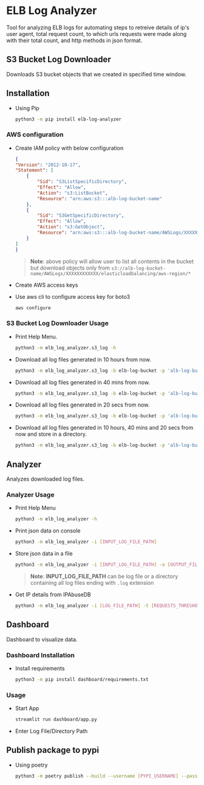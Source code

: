 # ELB Log Analyzer

Tool for analyzing ELB logs for automating steps to retreive details of ip's user agent, total request count, to which urls requests were made along with their total count, and http methods in json format.

## S3 Bucket Log Downloader

Downloads S3 bucket objects that we created in specified time window.

## Installation

- Using Pip

    ```bash
    python3 -m pip install elb-log-analyzer
    ```

### AWS configuration

- Create IAM policy with below configuration

    ```json
    {
    "Version": "2012-10-17",
    "Statement": [
        {
            "Sid": "S3ListSpecificDirectory",
            "Effect": "Allow",
            "Action": "s3:ListBucket",
            "Resource": "arn:aws:s3:::alb-log-bucket-name"
        },
        {
            "Sid": "S3GetSpecificDirectory",
            "Effect": "Allow",
            "Action": "s3:GetObject",
            "Resource": "arn:aws:s3:::alb-log-bucket-name/AWSLogs/XXXXXXXXXXXX/elasticloadbalancing/aws-region/*"
        }
    ]
    }
    ```

    > **Note**: above policy will allow user to list all contents in the bucket but download objects only from `s3://alb-log-bucket-name/AWSLogs/XXXXXXXXXXXX/elasticloadbalancing/aws-region/*`

- Create AWS access keys

- Use aws cli to configure access key for boto3

    ```bash
    aws configure
    ```

### S3 Bucket Log Downloader Usage

- Print Help Menu.

    ```bash
    python3 -m elb_log_analyzer.s3_log -h
    ```

- Download all log files generated in 10 hours from now.

    ```bash
    python3 -m elb_log_analyzer.s3_log -b elb-log-bucket -p 'alb-log-bucket-name/AWSLogs/XXXXXXXXXXXX/elasticloadbalancing/aws-region/' -H 10
    ```

- Download all log files generated in 40 mins from now.

    ```bash
    python3 -m elb_log_analyzer.s3_log -b elb-log-bucket -p 'alb-log-bucket-name/AWSLogs/XXXXXXXXXXXX/elasticloadbalancing/aws-region/' -m 40
    ```

- Download all log files generated in 20 secs from now.

    ```bash
    python3 -m elb_log_analyzer.s3_log -b elb-log-bucket -p 'alb-log-bucket-name/AWSLogs/XXXXXXXXXXXX/elasticloadbalancing/aws-region/' -s 20
    ```

- Download all log files generated in 10 hours, 40 mins and 20 secs from now and store in a directory.

    ```bash
    python3 -m elb_log_analyzer.s3_log -b elb-log-bucket -p 'alb-log-bucket-name/AWSLogs/XXXXXXXXXXXX/elasticloadbalancing/aws-region/' --hours 10 --minutes 40 --seconds 20 -o './logs/downloads'
    ```

## Analyzer

Analyzes downloaded log files.

### Analyzer Usage

- Print Help Menu

    ```bash
    python3 -m elb_log_analyzer -h
    ```

- Print json data on console

    ```bash
    python3 -m elb_log_analyzer -i [INPUT_LOG_FILE_PATH]
    ```

- Store json data in a file

    ```bash
    python3 -m elb_log_analyzer -i [INPUT_LOG_FILE_PATH] -o [OUTPUT_FILE_PATH]
    ```

    > **Note**: **INPUT_LOG_FILE_PATH** can be log file or a directory containing all log files ending with `.log` extension

- Get IP details from IPAbuseDB

    ```bash
    python3 -m elb_log_analyzer -i [LOG_FILE_PATH] -t [REQUESTS_THRESHOLD_VALUE] -k [IP_ABUSE_DB_API_KEY] -o [OUTPUT_FILE_PATH]
    ```

## Dashboard

Dashboard to visualize data.

### Dashboard Installation

- Install requirements

    ```bash
    python3 -m pip install dashboard/requirements.txt
    ```

### Usage

- Start App

    ```bash
    streamlit run dashboard/app.py
    ```

- Enter Log File/Directory Path

## Publish package to pypi

- Using poetry

    ```bash
    python3 -m poetry publish --build --username [PYPI_USERNAME] --password [PYPI_PASSWORD]
    ```
